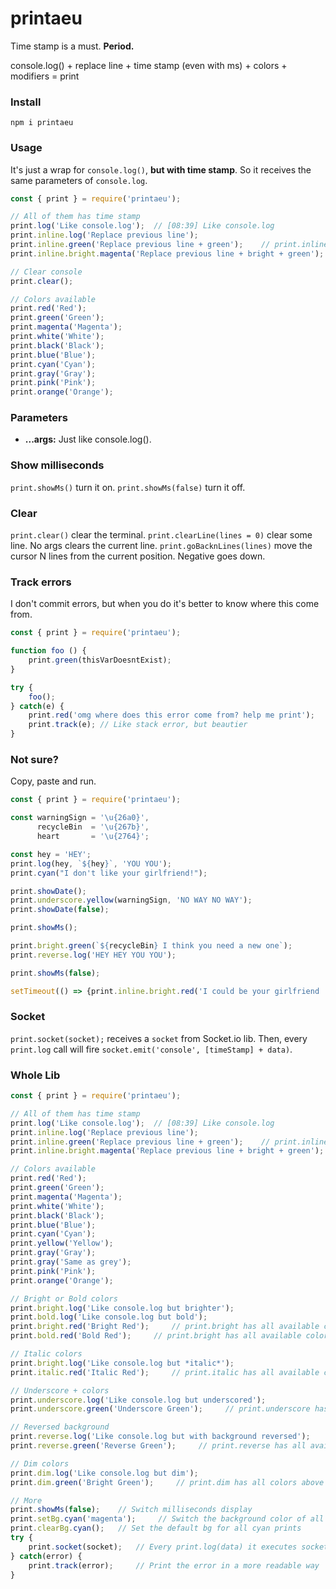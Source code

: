 # printaeu

Time stamp is a must. **Period.**

console.log() + replace line + time stamp (even with ms) + colors + modifiers = print

### Install
`npm i printaeu`

### Usage
It's just a wrap for `console.log()`, **but with time stamp**. So it receives the same parameters of `console.log`.

```JavaScript
const { print } = require('printaeu');

// All of them has time stamp
print.log('Like console.log');  // [08:39] Like console.log
print.inline.log('Replace previous line');
print.inline.green('Replace previous line + green');    // print.inline has all available colors
print.inline.bright.magenta('Replace previous line + bright + green');

// Clear console
print.clear();

// Colors available
print.red('Red');
print.green('Green');
print.magenta('Magenta');
print.white('White');
print.black('Black');
print.blue('Blue');
print.cyan('Cyan');
print.gray('Gray');
print.pink('Pink');
print.orange('Orange');

```

### Parameters
+ **...args:** Just like console.log().

### Show milliseconds
`print.showMs()` turn it on.
`print.showMs(false)` turn it off.

### Clear
`print.clear()` clear the terminal.
`print.clearLine(lines = 0)` clear some line. No args clears the current line.
`print.goBacknLines(lines)` move the cursor N lines from the current position. Negative goes down.

### Track errors
I don't commit errors, but when you do it's better to know where this come from.

```JavaScript
const { print } = require('printaeu');

function foo () {
    print.green(thisVarDoesntExist);
}

try {
    foo();
} catch(e) {
    print.red('omg where does this error come from? help me print');
    print.track(e); // Like stack error, but beautier
}
```

### Not sure?
Copy, paste and run.

```JavaScript
const { print } = require('printaeu');

const warningSign = '\u{26a0}',
      recycleBin  = '\u{267b}',
      heart       = '\u{2764}';

const hey = 'HEY';
print.log(hey, `${hey}`, 'YOU YOU');
print.cyan("I don't like your girlfriend!");

print.showDate();
print.underscore.yellow(warningSign, 'NO WAY NO WAY');
print.showDate(false);

print.showMs();

print.bright.green(`${recycleBin} I think you need a new one`);
print.reverse.log('HEY HEY YOU YOU');

print.showMs(false);

setTimeout(() => {print.inline.bright.red('I could be your girlfriend ' + heart + heart + heart)}, 3000);
```

### Socket
`print.socket(socket);` receives a `socket` from Socket.io lib. Then, every `print.log` call will fire `socket.emit('console', [timeStamp] + data)`.

### Whole Lib

```JavaScript
const { print } = require('printaeu');

// All of them has time stamp
print.log('Like console.log');  // [08:39] Like console.log
print.inline.log('Replace previous line');
print.inline.green('Replace previous line + green');    // print.inline has all available colors
print.inline.bright.magenta('Replace previous line + bright + green');

// Colors available
print.red('Red');
print.green('Green');
print.magenta('Magenta');
print.white('White');
print.black('Black');
print.blue('Blue');
print.cyan('Cyan');
print.yellow('Yellow');
print.gray('Gray');
print.gray('Same as grey');
print.pink('Pink');
print.orange('Orange');

// Bright or Bold colors
print.bright.log('Like console.log but brighter');
print.bold.log('Like console.log but bold');
print.bright.red('Bright Red');     // print.bright has all available colors
print.bold.red('Bold Red');     // print.bright has all available colors

// Italic colors
print.bright.log('Like console.log but *italic*');
print.italic.red('Italic Red');     // print.italic has all available colors

// Underscore + colors
print.underscore.log('Like console.log but underscored');
print.underscore.green('Underscore Green');     // print.underscore has all available colors

// Reversed background
print.reverse.log('Like console.log but with background reversed');
print.reverse.green('Reverse Green');     // print.reverse has all available colors

// Dim colors
print.dim.log('Like console.log but dim');
print.dim.green('Bright Green');     // print.dim has all colors above

// More
print.showMs(false);    // Switch milliseconds display
print.setBg.cyan('magenta');     // Switch the background color of all cyan prints (pink, orange and gray bg are not available)
print.clearBg.cyan();   // Set the default bg for all cyan prints
try {
    print.socket(socket);   // Every print.log(data) it executes socket.emit('console', [timeStamp] data);
} catch(error) {
    print.track(error);     // Print the error in a more readable way
}
```